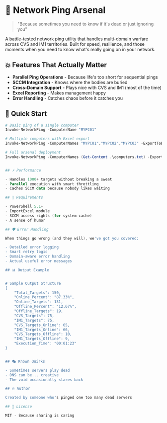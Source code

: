 # 🚀 Network Ping Arsenal

> "Because sometimes you need to know if it's dead or just ignoring you"

A battle-tested network ping utility that handles multi-domain warfare across CVS and IM1 territories. Built for speed, resilience, and those moments when you need to know what's really going on in your network.

## 💥 Features That Actually Matter

- **Parallel Ping Operations** - Because life's too short for sequential pings
- **SCCM Integration** - Knows where the bodies are buried
- **Cross-Domain Support** - Plays nice with CVS and IM1 (most of the time)
- **Excel Reporting** - Makes management happy
- **Error Handling** - Catches chaos before it catches you

## 🎯 Quick Start

```powershell:D:\Pingz\Network-Ping\Invoke-NetworkPing.ps1
# Basic ping of a single computer
Invoke-NetworkPing -ComputerName "MYPC01"

# Multiple computers with Excel export
Invoke-NetworkPing -ComputerNames "MYPC01","MYPC02","MYPC03" -ExportToExcel

# Full arsenal deployment
Invoke-NetworkPing -ComputerNames (Get-Content .\computers.txt) -ExportToExcel -EmailReport -AdvancedPing


## ⚡ Performance

- Handles 1000+ targets without breaking a sweat
- Parallel execution with smart throttling
- Caches SCCM data because nobody likes waiting

## 🔧 Requirements

- PowerShell 5.1+
- ImportExcel module
- SCCM access rights (for system cache)
- A sense of humor

## 🛡️ Error Handling

When things go wrong (and they will), we've got you covered:

- Detailed error logging
- Smart retry logic
- Domain-aware error handling
- Actual useful error messages

## 📊 Output Example


# Sample Output Structure
{
    "Total_Targets": 150,
    "Online_Percent": "87.33%",
    "Online_Targets": 131,
    "Offline_Percent": "12.67%",
    "Offline_Targets": 19,
    "CVS_Targets": 75,
    "IM1_Targets": 75,
    "CVS_Targets_Online": 65,
    "IM1_Targets_Online": 66,
    "CVS_Targets_Offline": 10,
    "IM1_Targets_Offline": 9,
    "Execution_Time": "00:01:23"
}


## 🎭 Known Quirks

- Sometimes servers play dead
- DNS can be... creative
- The void occasionally stares back

## 🔥 Author

Created by someone who's pinged one too many dead servers

## 📜 License

MIT - Because sharing is caring
